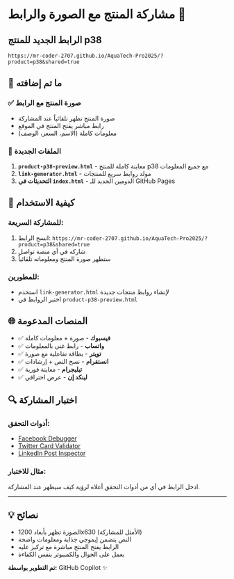 # مشاركة المنتج مع الصورة والرابط 🔗

## الرابط الجديد للمنتج p38
```
https://mr-coder-2707.github.io/AquaTech-Pro2025/?product=p38&shared=true
```

## 🎯 ما تم إضافته

### ✅ صورة المنتج مع الرابط
- صورة المنتج تظهر تلقائياً عند المشاركة
- رابط مباشر يفتح المنتج في الموقع
- معلومات كاملة (الاسم، السعر، الوصف)

### 🔧 الملفات الجديدة

1. **`product-p38-preview.html`** - معاينة كاملة للمنتج p38 مع جميع المعلومات
2. **`link-generator.html`** - مولد روابط سريع للمنتجات
3. **التحديثات في `index.html`** - الدومين الجديد للـ GitHub Pages

## 📱 كيفية الاستخدام

### للمشاركة السريعة:
1. انسخ الرابط: `https://mr-coder-2707.github.io/AquaTech-Pro2025/?product=p38&shared=true`
2. شاركه في أي منصة تواصل
3. ستظهر صورة المنتج ومعلوماته تلقائياً

### للمطورين:
- استخدم `link-generator.html` لإنشاء روابط منتجات جديدة
- اختبر الروابط في `product-p38-preview.html`

## 🌐 المنصات المدعومة

- ✅ **فيسبوك** - صورة + معلومات كاملة
- ✅ **واتساب** - رابط غني بالمعلومات  
- ✅ **تويتر** - بطاقة تفاعلية مع صورة
- ✅ **انستقرام** - نسخ النص + إرشادات
- ✅ **تيليجرام** - معاينة فورية
- ✅ **لينكد إن** - عرض احترافي

## 🔍 اختبار المشاركة

### أدوات التحقق:
- [Facebook Debugger](https://developers.facebook.com/tools/debug/)
- [Twitter Card Validator](https://cards-dev.twitter.com/validator)  
- [LinkedIn Post Inspector](https://www.linkedin.com/post-inspector/)

### مثال للاختبار:
ادخل الرابط في أي من أدوات التحقق أعلاه لرؤية كيف سيظهر عند المشاركة.

---

## 💡 نصائح

- الصورة تظهر بأبعاد 1200x630 (الأمثل للمشاركة)
- النص يتضمن إيموجي جذابة ومعلومات واضحة
- الرابط يفتح المنتج مباشرة مع تركيز عليه
- يعمل على الجوال والكمبيوتر بنفس الكفاءة

**تم التطوير بواسطة:** GitHub Copilot ✨